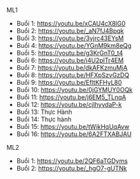 ML1

- Buổi 1: https://youtu.be/xCAU4cX8lG0
- Buổi 2: https://youtu.be/_aN7fJ4Bpqk
- Buổi 3: https://youtu.be/3yjrc43EYsM
- Buổi 4: https://youtu.be/YGnM9km8eQg
- Buổi 5: https://youtu.be/g3KrGnT0_t4
- Buổi 6: https://youtu.be/i4U2pITr4EM
- Buổi 7: https://youtu.be/dkAFKzmuMjA
- Buổi 8: https://youtu.be/HFXpSzvGzDQ
- Buổi 9: https://youtu.be/EfltKFHyL80
- Buổi 10: https://youtu.be/0jGYMUY0OQk
- Buổi 11: https://youtu.be/j6EM5_TLnqA
- Buổi 12: https://youtu.be/cjIhyydaP-k
- Buổi 13: Thực Hành
- Buổi 14: Thực hành
- Buổi 15: https://youtu.be/tWikHqUqAvw
- Buổi 16: https://youtu.be/6A2FTXABJAU

ML2
- Buổi 1: https://youtu.be/2QF6aTGDyms
- Buổi 2: https://youtu.be/_hgO7-gUTNk
